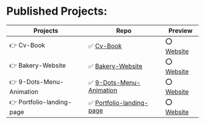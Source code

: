 # Published Projects:
Projects | Repo | Preview
------------ | ------------- | -------------
 👉 Cv-Book | ✅ [Cv-Book](https://github.com/RaheemAmer/Cv-Book) | ⭕️ [Website](https://raheemamer.github.io/Cv-Book/)
 👉 Bakery-Website | ✅ [Bakery-Website](https://github.com/RaheemAmer/Bakery-Website) | ⭕️ [Website](https://raheemamer.github.io/Bakery-Website/)
 👉  9-Dots-Menu-Animation | ✅ [ 9-Dots-Menu-Animation](https://github.com/RaheemAmer/9-Dots-Menu-Animation) | ⭕️ [Website](https://raheemamer.github.io/9-Dots-Menu-Animation/)
 👉 Portfolio-landing-page | ✅ [Portfolio-landing-page](https://github.com/RaheemAmer/Portfolio-landing-page) | ⭕️ [Website](https://raheemamer.github.io/Portfolio-landing-page/)
